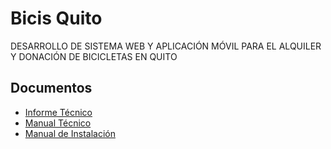 # Bicis Quito


DESARROLLO DE SISTEMA WEB Y APLICACIÓN MÓVIL PARA EL ALQUILER Y DONACIÓN DE BICICLETAS EN QUITO


## Documentos 


* [Informe Técnico](http://www.dropwizard.io/1.0.2/docs/) 
* [Manual Técnico](https://maven.apache.org/)
* [Manual de Instalación   ](https://rometools.github.io/rome/)

